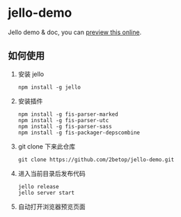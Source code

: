 jello-demo
==========

Jello demo &amp; doc, you can [preview this online](http://106.186.23.103:8080/).

## 如何使用

1. 安装 jello

    ```
    npm install -g jello
    ```
2. 安装插件

    ```
    npm install -g fis-parser-marked
    npm install -g fis-parser-utc
    npm install -g fis-parser-sass
    npm install -g fis-packager-depscombine
    ```
3. git clone 下来此仓库

    ```
    git clone https://github.com/2betop/jello-demo.git
    ```
4. 进入当前目录后发布代码

    ```
    jello release
    jello server start
    ```
4. 自动打开浏览器预览页面
